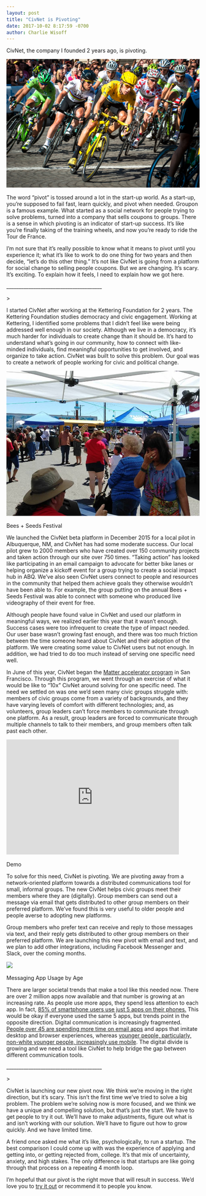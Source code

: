 ```yaml
---
layout: post
title: "CivNet is Pivoting"
date: 2017-10-02 8:17:59 -0700
author: Charlie Wisoff
---
```

<p>CivNet, the company I founded 2 years ago, is pivoting.</p>

<div class="blog_image_container_right">
	<img src="/images/tour_de_france.jpg" class="blog_image">
</div>

<p>The word “pivot” is tossed around a lot in the start-up world. As a start-up, you’re supposed to fail fast, learn quickly, and pivot when needed. Groupon is a famous example. What started as a social network for people trying to solve problems, turned into a company that sells coupons to groups. There is a sense in which pivoting is an indicator of start-up success. It’s like you’re finally taking of the training wheels, and now you’re ready to ride the Tour de France.</p>

<p>I’m not sure that it’s really possible to know what it means to pivot until you experience it; what it’s like to work to do one thing for two years and then decide, “let’s do this other thing.” It’s not like CivNet is going from a platform for social change to selling people coupons. But we are changing. It’s scary. It’s exciting. To explain how it feels, I need to explain how we got here.
</p>

<p class="blog_divider">_______________________________________</p>>

<p>I started CivNet after working at the Kettering Foundation for 2 years. The Kettering Foundation studies democracy and civic engagement. Working at Kettering, I identified some problems that I didn’t feel like were being addressed well enough in our society. Although we live in a democracy, it’s much harder for individuals to create change than it should be. It’s hard to understand what’s going in our community, how to connect with like-minded individuals, find meaningful opportunities to get involved, and organize to take action. CivNet was built to solve this problem. Our goal was to create a network of people working for civic and political change.</p>

<div class="blog_image_container_left">
	<img src="/images/bees_and_seeds.jpg" class="blog_image">
	<p class="blog_subtitle">Bees + Seeds Festival</p> 
</div>

<p>We launched the CivNet beta platform in December 2015 for a local pilot in Albuquerque, NM, and CivNet has had some moderate success. Our local pilot grew to 2000 members who have created over 150 community projects and taken action through our site over 750 times. “Taking action” has looked like participating in an email campaign to advocate for better bike lanes or helping organize a kickoff event for a group trying to create a social impact hub in ABQ. We’ve also seen CivNet users connect to people and resources in the community that helped them achieve goals they otherwise wouldn’t have been able to. For example, the group putting on the annual Bees + Seeds Festival was able to connect with someone who produced live videography of their event for free.</p>

<p>Although people have found value in CivNet and used our platform in meaningful ways, we realized earlier this year that it wasn’t enough. Success cases were too infrequent to create the type of impact needed. Our user base wasn’t growing fast enough, and there was too much friction between the time someone heard about CivNet and their adoption of the platform. We were creating some value to CivNet users but not enough. In addition, we had tried to do too much instead of serving one specific need well.</p>

<p>In June of this year, CivNet began the <a href="http://matter.vc">Matter accelerator program</a> in San Francisco. Through this program, we went through an exercise of what it would be like to “10x” CivNet around solving for one specific need. The need we settled on was one we’d seen many civic groups struggle with: members of civic groups come from a variety of backgrounds, and they have varying levels of comfort with different technologies; and, as volunteers, group leaders can’t force members to communicate through one platform. As a result, group leaders are forced to communicate through multiple channels to talk to their members, and group members often talk past each other.</p>

<div class="blog_image_container_right">
	<iframe width="450" height="300" src="https://www.youtube.com/embed/AiZ9UuCQecw" frameborder="0" allowfullscreen></iframe>
	<p class="blog_subtitle">Demo</p> 
</div>

<p>To solve for this need, CivNet is pivoting. We are pivoting away from a network-oriented platform towards a distributed communications tool for small, informal groups. The new CivNet helps civic groups meet their members where they are (digitally). Group members can send out a message via email that gets distributed to other group members on their preferred platform. We’ve found this is very useful to older people and people averse to adopting new platforms.</p>
 
<p> Group members who prefer text can receive and reply to those messages via text, and their reply gets distributed to other group members on their preferred platform. We are launching this new pivot with email and text, and we plan to add other integrations, including Facebook Messenger and Slack, over the coming months.</p>

<div class="blog_image_container_left">
	<img src="/images/demographics.jpg" class="blog_image">
	<p class="blog_subtitle">Messaging App Usage by Age</p> 
</div>

<p>There are larger societal trends that make a tool like this needed now. There are over 2 million apps now available and that number is growing at an increasing rate. As people use more apps, they spend less attention to each app. In fact, <a href="http://fortune.com/2016/08/16/app-fatigue-is-taking-a-toll-on-smartphone-owners/">85% of smartphone users use just 5 apps on their phones.</a> This would be okay if everyone used the same 5 apps, but trends point in the opposite direction. Digital communication is increasingly fragmented. <a href="https://techcrunch.com/2016/03/24/email-is-dying-among-mobiles-youngest-users/">People over 45 are spending more time on email apps</a> and apps that imitate desktop and browser experiences, whereas <a href= "http://www.pewinternet.org/fact-sheet/mobile/">younger people, particularly, non-white younger people, increasingly use mobile</a>. The digital divide is growing and we need a tool like CivNet to help bridge the gap between different communication tools.</p>

<p class="blog_divider">_______________________________________</p>>

<p>CivNet is launching our new pivot now. We think we’re moving in the right direction, but it’s scary. This isn’t the first time we’ve tried to solve a big problem. The problem we’re solving now is more focused, and we think we have a unique and compelling solution, but that’s just the start. We have to get people to try it out. We’ll have to make adjustments, figure out what is and isn’t working with our solution. We’ll have to figure out how to grow quickly. And we have limited time.</p>

<p>A friend once asked me what it’s like, psychologically, to run a startup. The best comparison I could come up with was the experience of applying and getting into, or getting rejected from, college. It’s that mix of uncertainty, anxiety, and high stakes. The only difference is that startups are like going through that process on a repeating 4 month loop.</p>

<p>I’m hopeful that our pivot is the right move that will result in success. We’d love you to <a href="http://civnet.com">try it out</a> or recommend it to people you know.</p>
	
